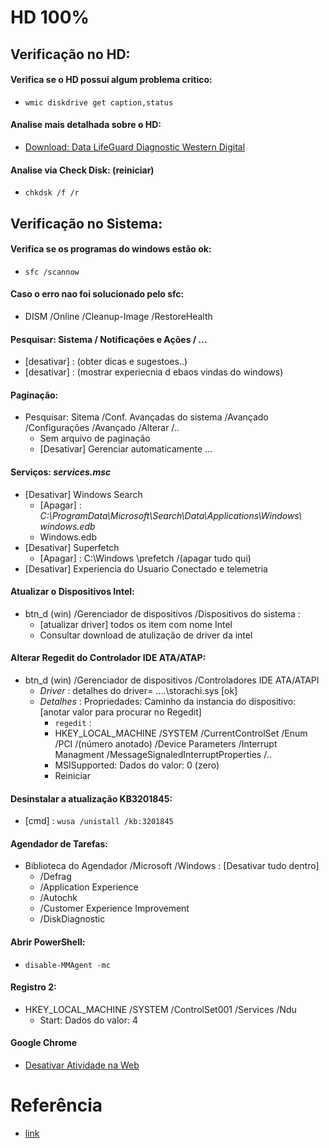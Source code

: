 # HD 100%

## Verificação no HD:
#### Verifica se o HD possui algum problema critico:
- `wmic diskdrive get caption,status`

#### Analise mais detalhada sobre o HD:
- [Download: Data LifeGuard Diagnostic Western Digital](https://support.wdc.com/downloads.aspx?p=3)

#### Analise via Check Disk: (reiniciar)
- `chkdsk /f /r`

## Verificação no Sistema:
#### Verifica se os programas do windows estão ok:
- `sfc /scannow`

#### Caso o erro nao foi solucionado pelo sfc:
- DISM /Online /Cleanup-Image /RestoreHealth

#### Pesquisar: Sistema / Notificações e Ações / ...
- [desativar] : (obter dicas e sugestoes..) 
- [desativar] : (mostrar experiecnia d ebaos vindas do windows)

#### Paginação:
- Pesquisar: Sitema /Conf. Avançadas do sistema /Avançado /Configurações /Avançado /Alterar /..
  - Sem arquivo de paginação
  - [Desativar] Gerenciar automaticamente ...

#### Serviços: *services.msc*
- [Desativar] Windows Search 
  - [Apagar] : _C:\ProgramData\Microsoft\Search\Data\Applications\Windows\ windows.edb_
  - Windows.edb
- [Desativar] Superfetch
  - [Apagar] : C:\Windows \prefetch /(apagar tudo qui)
- [Desativar] Experiencia do Usuario Conectado e telemetria 


#### Atualizar o Dispositivos Intel:
- btn_d (win) /Gerenciador de dispositivos /Dispositivos do sistema :
  - [atualizar driver] todos os item com nome Intel 
  - Consultar download de atulização de driver da intel


#### Alterar Regedit do Controlador IDE ATA/ATAP:
- btn_d (win) /Gerenciador de dispositivos /Controladores IDE ATA/ATAPI
  - *Driver* : detalhes do driver= ....\storachi.sys [ok]
  - *Detalhes* : Propriedades: Caminho da instancia do dispositivo: [anotar valor para procurar no Regedit]
    - `regedit` : 
    - HKEY_LOCAL_MACHINE /SYSTEM /CurrentControlSet /Enum /PCI /(número anotado) /Device Parameters /Interrupt Managment /MessageSignaledInterruptProperties /..
    - MSISupported: Dados do valor: 0 (zero)
    - Reiniciar
      
#### Desinstalar a atualização KB3201845:
  - [cmd] : `wusa /unistall /kb:3201845`

#### Agendador de Tarefas:
- Biblioteca do Agendador /Microsoft /Windows : [Desativar tudo dentro]
  - /Defrag 
  - /Application Experience
  - /Autochk
  - /Customer Experience Improvement
  - /DiskDiagnostic

#### Abrir PowerShell:
- `disable-MMAgent -mc`

#### Registro 2:
- HKEY_LOCAL_MACHINE /SYSTEM  /ControlSet001 /Services /Ndu 
  - Start: Dados do valor: 4


#### Google Chrome
- [Desativar Atividade na Web](https://myactivity.google.com/activitycontrols)

# Referência
- [link](https://www.youtube.com/watch?v=qWESrvP_uU8)
